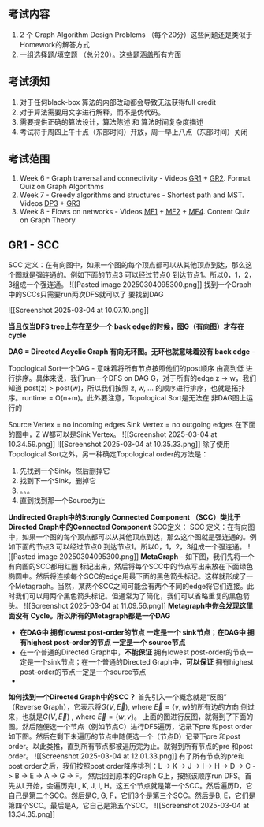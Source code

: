 ## 考试内容
1. 2 个 Graph Algorithm Design Problems （每个20分）这些问题还是类似于Homework的解答方式
2. 一组选择题/填空题 （总分20）。这些题涵盖所有方面

## 考试须知
1. 对于任何black-box 算法的内部改动都会导致无法获得full credit
2. 对于算法需要用文字进行解释，而不是伪代码。
3. 需要提供正确的算法设计，算法陈述 和 算法时间复杂度描述
4. 考试将于周四上午十点（东部时间）开放，周一早上八点（东部时间）关闭

## 考试范围
1. Week 6 - Graph traversal and connectivity - Videos [GR1](https://edstem.org/us/courses/70186/lessons/126465) + [GR2](https://edstem.org/us/courses/70186/lessons/126466). Format Quiz on Graph Algorithms
2. Week 7 - Greedy algorithms and structures - Shortest path and MST. Videos [DP3](https://edstem.org/us/courses/70186/lessons/126459) + [GR3](https://edstem.org/us/courses/70186/lessons/126467)
3. Week 8 - Flows on networks - Videos [MF1](https://edstem.org/us/courses/70186/lessons/126469) + [MF2](https://edstem.org/us/courses/70186/lessons/126470) + [MF4](https://edstem.org/us/courses/70186/lessons/126472). Content Quiz on Graph Theory


## GR1 - SCC
SCC 定义：在有向图中，如果一个图的每个顶点都可以从其他顶点到达，那么这个图就是强连通的。例如下面的节点3 可以经过节点0 到达节点1。所以0，1，2，3组成一个强连通。
![[Pasted image 20250304095300.png]]
找到一个Graph中的SCCs只需要run两次DFS就可以了
要找到DAG

![[Screenshot 2025-03-04 at 10.07.10.png]]

**当且仅当DFS tree上存在至少一个 back edge的时候，图G（有向图）才存在cycle**

**DAG = Directed Acyclic Graph 有向无环图。无环也就意味着没有 back edge** - 

Topological Sort一个DAG - 意味着将所有节点按照他们的post顺序 由高到低 进行排序。具体来说，我们run一个DFS on DAG G，对于所有的edge z -> w，我们知道 post(z) > post(w)，所以我们按照 z, w, ... 的顺序进行排序，也就是拓扑序。runtime = O(n+m)。此外要注意，Topological Sort是无法在 非DAG图上运行的

Source Vertex = no incoming edges
Sink Vertex = no outgoing edges
在下面的图中，Z W都可以是Sink Vertex。
![[Screenshot 2025-03-04 at 10.34.59.png]]
![[Screenshot 2025-03-04 at 10.35.33.png]]
除了使用Topological Sort之外，另一种确定Topological order的方法是：
1. 先找到一个Sink，然后删掉它
2. 找到下一个Sink，删掉它
3. 。。。
4. 直到找到那一个Source为止


**Undirected Graph中的Strongly Connected Component （SCC）类比于 Directed Graph中的Connected Component**
SCC定义：
SCC 定义：在有向图中，如果一个图的每个顶点都可以从其他顶点到达，那么这个图就是强连通的。例如下面的节点3 可以经过节点0 到达节点1。所以0，1，2，3组成一个强连通。
![[Pasted image 20250304095300.png]]
**MetaGraph** - 如下图，我们先将一个有向图的SCC都用红圈 标记出来，然后将每个SCC中的节点写出来放在下面绿色椭圆中。然后将连接每个SCC的edge用最下面的黑色箭头标记。这样就形成了一个Metagraph。当然，某两个SCC之间可能会有两个不同的edge将它们连接。此时我们可以用两个黑色箭头标记。但通常为了简化，我们可以省略重复的黑色箭头。
![[Screenshot 2025-03-04 at 11.09.56.png]]
**Metagraph中你会发现这里面没有 Cycle。所以所有的Metagraph都是一个DAG**

* **在DAG中 拥有lowest post-order的节点 一定是一个 sink节点**；**在DAG中 拥有highest post-order的节点 一定是一个 source节点**
* 在一个普通的Directed Graph中，**不能保证** 拥有lowest post-order的节点一定是一个sink节点；在一个普通的Directed Graph中，**可以保证** 拥有highest post-order的节点一定是一个source节点
* 

**如何找到一个Directed Graph中的SCC？**
首先引入一个概念就是“反图” （Reverse Graph），它表示将$G(V, \vec{E})$, where $\vec{E}=\{v, w\}$的所有边的方向 倒过来，也就是$G(V, \vec{E})$ , where $\vec{E}=\{w, v\}$。
上面的图进行反图，就得到了下面的图。然后随便选一个节点（例如节点C）进行DFS遍历，记录下pre 和post order如下图。然后在剩下未遍历的节点中随便选一个（节点D）记录下pre 和post order。以此类推，直到所有节点都被遍历完为止。就得到所有节点的pre 和post order。
![[Screenshot 2025-03-04 at 12.01.33.png]]
有了所有节点的pre和post order之后，我们按照post order降序排列：L -> K -> J -> I -> H -> D -> C -> B -> E -> A -> G -> F。
然后回到原本的Graph G上，按照该顺序run DFS。首先从L开始，会遍历完L, K, J, I, H。这五个节点就是第一个SCC。然后遍历D，它自己是第二个SCC。然后是C, G, F，它们3个是第三个SCC。然后是B, E，它们是第四个SCC。最后是A，它自己是第五个SCC。
![[Screenshot 2025-03-04 at 13.34.35.png]]
































